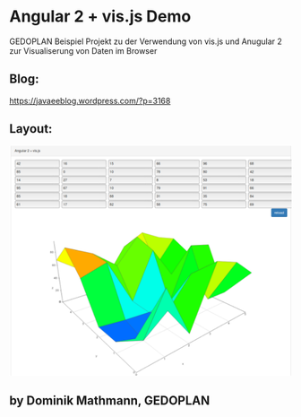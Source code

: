 # Angular 2 + vis.js Demo 

GEDOPLAN Beispiel Projekt zu der Verwendung von vis.js und Anugular 2 zur Visualiserung von Daten im Browser

## Blog:
https://javaeeblog.wordpress.com/?p=3168

## Layout:
![alt text](https://github.com/GEDOPLAN/ng2-vis-demo/blob/master/src/assets/vis.js.png?raw=true "Demo Screenshot")

## by Dominik Mathmann, GEDOPLAN
